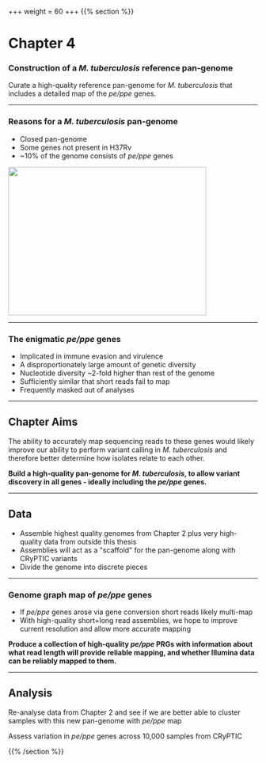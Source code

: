 +++
weight = 60
+++
{{% section %}}

# Chapter 4

### Construction of a *M. tuberculosis* reference pan-genome

Curate a high-quality reference pan-genome for *M. tuberculosis* that includes a detailed map of the *pe/ppe* genes.

---

### Reasons for a *M. tuberculosis* pan-genome

-   Closed pan-genome
-   Some genes not present in H37Rv
-   ~10% of the genome consists of *pe/ppe* genes

<img src="images/pangenome.jpg"  height="300" width="400" style="border: none;">

---

### The enigmatic *pe/ppe* genes

-   Implicated in immune evasion and virulence
-   A disproportionately large amount of genetic diversity
-   Nucleotide diversity ~2-fold higher than rest of the genome
-   Sufficiently similar that short reads fail to map
-   Frequently masked out of analyses

---

## Chapter Aims

The ability to accurately map sequencing reads to these genes would likely improve our ability to perform variant calling in *M. tuberculosis* and therefore better determine how isolates relate to each other.

**Build a high-quality pan-genome for _M. tuberculosis_, to allow variant discovery in all genes - ideally including the _pe/ppe_ genes.**

---

## Data

-   Assemble highest quality genomes from Chapter 2 plus very high-quality data from outside this thesis
-   Assemblies will act as a "scaffold" for the pan-genome along with CRyPTIC variants
-   Divide the genome into discrete pieces

---

### Genome graph map of *pe/ppe* genes

-   If *pe/ppe* genes arose via gene conversion short reads likely multi-map
-   With high-quality short+long read assemblies, we hope to improve current resolution and allow more accurate mapping

**Produce a collection of high-quality _pe/ppe_ PRGs with information about what read length will provide reliable mapping, and whether Illumina data can be reliably mapped to them.**

---

## Analysis

Re-analyse data from Chapter 2 and see if we are better able to cluster samples with this new pan-genome with *pe/ppe* map 



Assess variation in *pe/ppe* genes across 10,000 samples from CRyPTIC

{{% /section %}}
